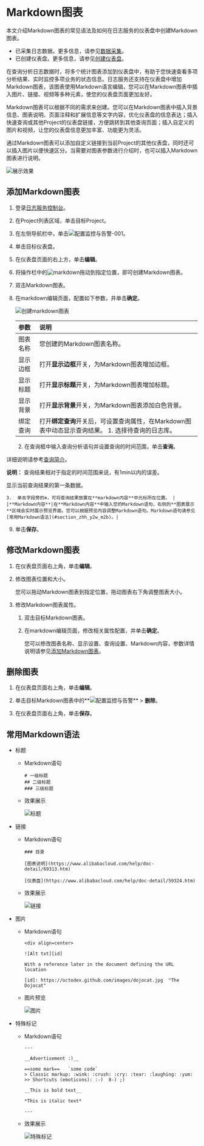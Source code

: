 # Markdown图表

本文介绍Markdown图表的常见语法及如何在日志服务的仪表盘中创建Markdown图表。

-   已采集日志数据。更多信息，请参见[数据采集](/intl.zh-CN/数据采集/采集方式.md)。
-   已创建仪表盘。更多信息，请参见[创建仪表盘](/intl.zh-CN/可视化与告警/仪表盘/创建仪表盘.md)。

在查询分析日志数据时，将多个统计图表添加到仪表盘中，有助于您快速查看多项分析结果、实时监控多项业务的状态信息。日志服务还支持在仪表盘中增加Markdown图表，该图表使用Markdown语言编辑，您可以在Markdown图表中插入图片、链接、视频等多种元素，使您的仪表盘页面更加友好。

Markdown图表可以根据不同的需求来创建。您可以在Markdown图表中插入背景信息、图表说明、页面注释和扩展信息等文字内容，优化仪表盘的信息表达；插入快速查询或其他Project的仪表盘链接，方便跳转到其他查询页面；插入自定义的图片和视频，让您的仪表盘信息更加丰富、功能更为灵活。

通过Markdown图表可以添加自定义链接到当前Project的其他仪表盘，同时还可以插入图片以便快速区分。当需要对图表参数进行介绍时，也可以插入Markdown图表进行说明。

![展示效果](https://static-aliyun-doc.oss-accelerate.aliyuncs.com/assets/img/zh-CN/7622966951/p7247.png)

## 添加Markdown图表

1.  登录[日志服务控制台](https://sls.console.aliyun.com)。

2.  在Project列表区域，单击目标Project。

3.  在左侧导航栏中，单击![配置监控与告警-001](https://static-aliyun-doc.oss-accelerate.aliyuncs.com/assets/img/zh-CN/2453749951/p104975.png)。

4.  单击目标仪表盘。

5.  在仪表盘页面的右上方，单击**编辑**。

6.  将操作栏中的![markdown](https://static-aliyun-doc.oss-accelerate.aliyuncs.com/assets/img/zh-CN/7616317951/p36999.png)拖动到指定位置，即可创建Markdown图表。

7.  双击Markdown图表。

8.  在markdown编辑页面，配置如下参数，并单击**确定**。

    ![创建markdown图表](https://static-aliyun-doc.oss-accelerate.aliyuncs.com/assets/img/zh-CN/7622966951/p32307.png)

    |参数|说明|
    |:-|:-|
    |图表名称|您创建的Markdown图表名称。|
    |显示边框|打开**显示边框**开关，为Markdown图表增加边框。|
    |显示标题|打开**显示标题**开关，为Markdown图表增加标题。|
    |显示背景|打开**显示背景**开关，为Markdown图表添加白色背景。|
    |绑定查询|打开**绑定查询**开关后，可设置查询属性，在Markdown图表中动态显示查询结果。     1.  选择待查询的日志库。
    2.  在查询框中输入查询分析语句并设置查询的时间范围，单击**查询**。

详细说明请参考[查询简介](/intl.zh-CN/查询与分析/查询简介.md)。

**说明：** 查询结果相对于指定的时间范围来说，有1min以内的误差。

显示当前查询结果的第一条数据。

    3.  单击字段旁的⊕，可将查询结果放置在**markdown内容**中光标所在位置。 |
    |**Markdown内容**|在**Markdown内容**中输入您的Markdown语句，右侧的**图表展示**区域会实时展示预览界面。您可以根据预览内容调整Markdown语句。Markdown语句请参见[常用Markdown语法](#section_zhh_y2w_m2b)。|

9.  单击**保存**。


## 修改Markdown图表

1.  在仪表盘页面右上角，单击**编辑**。

2.  修改图表位置和大小。

    您可以拖动Markdown图表到指定位置，拖动图表右下角调整图表大小。

3.  修改Markdown图表属性。

    1.  双击目标Markdown图表。

    2.  在markdown编辑页面，修改相关属性配置，并单击**确定**。

        您可以修改图表名称、显示设置、查询设置、Markdown内容，参数详情说明请参见[添加Markdown图表](#section_wg3_1tv_m2b)。


## 删除图表

1.  在仪表盘页面右上角，单击**编辑**。

2.  单击目标Markdown图表中的**![配置监控与告警](https://static-aliyun-doc.oss-accelerate.aliyuncs.com/assets/img/zh-CN/2453749951/p104976.png)** \> **删除**。

3.  在仪表盘页面右上角，单击**保存**。


## 常用Markdown语法

-   标题
    -   Markdown语句

        ```
        # 一级标题
        ## 二级标题
        ### 三级标题
        ```

    -   效果展示

        ![标题](https://static-aliyun-doc.oss-accelerate.aliyuncs.com/assets/img/zh-CN/7622966951/p7249.png)

-   链接
    -   Markdown语句

        ```
        ### 目录
        
        [图表说明](https://www.alibabacloud.com/help/doc-detail/69313.htm)
        
        [仪表盘](https://www.alibabacloud.com/help/doc-detail/59324.htm)
        ```

    -   效果展示

        ![链接](https://static-aliyun-doc.oss-accelerate.aliyuncs.com/assets/img/zh-CN/7616317951/p7250.png)

-   图片
    -   Markdown语句

        ```
        <div align=center>
        
        ![Alt txt][id]
        
        With a reference later in the document defining the URL location
        
        [id]: https://octodex.github.com/images/dojocat.jpg  "The Dojocat"
        ```

    -   图片预览

        ![图片](https://static-aliyun-doc.oss-accelerate.aliyuncs.com/assets/img/zh-CN/7622966951/p7251.png)

-   特殊标记
    -   Markdown语句

        ```
        ---
        
        __Advertisement :)__
        
        ==some mark==   `some code`
        > Classic markup: :wink: :crush: :cry: :tear: :laughing: :yum:
        >> Shortcuts (emoticons): :-)  8-) ;)
        
        __This is bold text__
        
        *This is italic text*
        
        ---
        ```

    -   效果展示

        ![特殊标记](https://static-aliyun-doc.oss-accelerate.aliyuncs.com/assets/img/zh-CN/7622966951/p7252.png)



